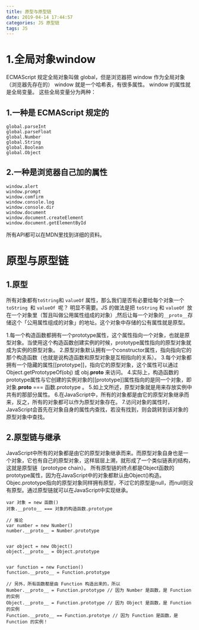 ```yaml
---
title: 原型与原型链
date: 2019-04-14 17:44:57
categories: JS 原型链
tags: JS 
---
```

# 1.全局对象window
ECMAScript 规定全局对象叫做 global，但是浏览器把 window 作为全局对象（浏览器先存在的）
window 就是一个哈希表，有很多属性。
window 的属性就是全局变量。
这些全局变量分为两种：
## 1.一种是 ECMAScript 规定的
```
global.parseInt
global.parseFloat
global.Number
global.String
global.Boolean
global.Object
```
## 2.一种是浏览器自己加的属性
```
window.alert
window.prompt
window.comfirm
window.console.log
window.console.dir
window.document
window.document.createElement
window.document.getElementById
```
所有API都可以在MDN里找到详细的资料。
# 原型与原型链
## 1.原型
所有对象都有` toString `和 `valueOf` 属性，那么我们是否有必要给每个对象一个 `toString `和 `valueOf `呢？
明显不需要。JS 的做法是把 `toString` 和 `valueOf `放在一个对象里（暂且叫做公用属性组成的对象）,然后让每一个对象的` __proto__ `存储这个「公用属性组成的对象」的地址。这个对象中存储的公有属性就是原型。

 1.每一个构造函数都拥有一个prototype属性，这个属性指向一个对象，也就是原型对象。当使用这个构造函数创建实例的时候，prototype属性指向的原型对象就成为实例的原型对象。
 2.原型对象默认拥有一个constructor属性，指向指向它的那个构造函数（也就是说构造函数和原型对象是互相指向的关系）。
 3.每个对象都拥有一个隐藏的属性[[prototype]]，指向它的原型对象，这个属性可以通过
Object.getPrototypeOf(obj) 或 obj.__proto__ 来访问。
 4.实际上，构造函数的prototype属性与它创建的实例对象的[[prototype]]属性指向的是同一个对象，即 对象.__proto__ === 函数.prototype 。
5.如上文所述，原型对象就是用来存放实例中共有的那部分属性。
6.在JavaScript中，所有的对象都是由它的原型对象继承而来，反之，所有的对象都可以作为原型对象存在。
7.访问对象的属性时，JavaScript会首先在对象自身的属性内查找，若没有找到，则会跳转到该对象的原型对象中查找。
## 2.原型链与继承
JavaScript中所有的对象都是由它的原型对象继承而来。而原型对象自身也是一个对象，它也有自己的原型对象，这样层层上溯，就形成了一个类似链表的结构，这就是原型链（prototype chain）。
所有原型链的终点都是Object函数的prototype属性，因为在JavaScript中的对象都默认由Object()构造。Objec.prototype指向的原型对象同样拥有原型，不过它的原型是null，而null则没有原型。通过原型链就可以在JavaScript中实现继承。
```
var 对象 = new 函数()
对象.__proto__ === 对象的构造函数.prototype

// 推论
var number = new Number()
number.__proto__ = Number.prototype


var object = new Object()
object.__proto__ = Object.prototype


var function = new Function()
function.__proto__ = Function.prototype

// 另外，所有函数都是由 Function 构造出来的，所以
Number.__proto__ = Function.prototype // 因为 Number 是函数，是 Function 的实例
Object.__proto__ = Function.prototype // 因为 Object 是函数，是 Function 的实例
Function.__proto__ == Function.prototye // 因为 Function 是函数，是 Function 的实例！
```
